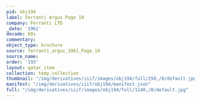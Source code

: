 ```yaml
---
pid: obj194
label: Ferranti Argus Page 10
company: Ferranti LTD
_date: '1961'
decade: 60s
commentary:
object_type: brochure
source: ferranti_argus_1961_Page_10
source_name:
order: '193'
layout: qatar_item
collection: temp_collection
thumbnail: "/img/derivatives/iiif/images/obj194/full/250,/0/default.jpg"
manifest: "/img/derivatives/iiif/obj194/manifest.json"
full: "/img/derivatives/iiif/images/obj194/full/1140,/0/default.jpg"
---
```


